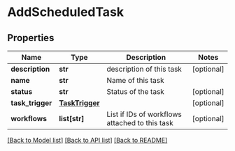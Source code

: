 # AddScheduledTask

## Properties
Name | Type | Description | Notes
------------ | ------------- | ------------- | -------------
**description** | **str** | description of this task | [optional] 
**name** | **str** | Name of this task | 
**status** | **str** | Status of the task | [optional] 
**task_trigger** | [**TaskTrigger**](TaskTrigger.md) |  | [optional] 
**workflows** | **list[str]** | List if IDs of workflows attached to this task | [optional] 

[[Back to Model list]](../README.md#documentation-for-models) [[Back to API list]](../README.md#documentation-for-api-endpoints) [[Back to README]](../README.md)


